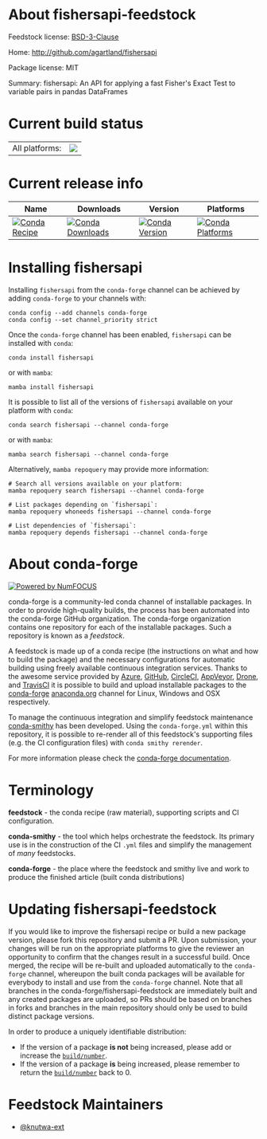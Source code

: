 About fishersapi-feedstock
==========================

Feedstock license: [BSD-3-Clause](https://github.com/conda-forge/fishersapi-feedstock/blob/main/LICENSE.txt)

Home: http://github.com/agartland/fishersapi

Package license: MIT

Summary: fishersapi: An API for applying a fast Fisher's Exact Test to variable pairs in pandas DataFrames

Current build status
====================


<table><tr><td>All platforms:</td>
    <td>
      <a href="https://dev.azure.com/conda-forge/feedstock-builds/_build/latest?definitionId=11676&branchName=main">
        <img src="https://dev.azure.com/conda-forge/feedstock-builds/_apis/build/status/fishersapi-feedstock?branchName=main">
      </a>
    </td>
  </tr>
</table>

Current release info
====================

| Name | Downloads | Version | Platforms |
| --- | --- | --- | --- |
| [![Conda Recipe](https://img.shields.io/badge/recipe-fishersapi-green.svg)](https://anaconda.org/conda-forge/fishersapi) | [![Conda Downloads](https://img.shields.io/conda/dn/conda-forge/fishersapi.svg)](https://anaconda.org/conda-forge/fishersapi) | [![Conda Version](https://img.shields.io/conda/vn/conda-forge/fishersapi.svg)](https://anaconda.org/conda-forge/fishersapi) | [![Conda Platforms](https://img.shields.io/conda/pn/conda-forge/fishersapi.svg)](https://anaconda.org/conda-forge/fishersapi) |

Installing fishersapi
=====================

Installing `fishersapi` from the `conda-forge` channel can be achieved by adding `conda-forge` to your channels with:

```
conda config --add channels conda-forge
conda config --set channel_priority strict
```

Once the `conda-forge` channel has been enabled, `fishersapi` can be installed with `conda`:

```
conda install fishersapi
```

or with `mamba`:

```
mamba install fishersapi
```

It is possible to list all of the versions of `fishersapi` available on your platform with `conda`:

```
conda search fishersapi --channel conda-forge
```

or with `mamba`:

```
mamba search fishersapi --channel conda-forge
```

Alternatively, `mamba repoquery` may provide more information:

```
# Search all versions available on your platform:
mamba repoquery search fishersapi --channel conda-forge

# List packages depending on `fishersapi`:
mamba repoquery whoneeds fishersapi --channel conda-forge

# List dependencies of `fishersapi`:
mamba repoquery depends fishersapi --channel conda-forge
```


About conda-forge
=================

[![Powered by
NumFOCUS](https://img.shields.io/badge/powered%20by-NumFOCUS-orange.svg?style=flat&colorA=E1523D&colorB=007D8A)](https://numfocus.org)

conda-forge is a community-led conda channel of installable packages.
In order to provide high-quality builds, the process has been automated into the
conda-forge GitHub organization. The conda-forge organization contains one repository
for each of the installable packages. Such a repository is known as a *feedstock*.

A feedstock is made up of a conda recipe (the instructions on what and how to build
the package) and the necessary configurations for automatic building using freely
available continuous integration services. Thanks to the awesome service provided by
[Azure](https://azure.microsoft.com/en-us/services/devops/), [GitHub](https://github.com/),
[CircleCI](https://circleci.com/), [AppVeyor](https://www.appveyor.com/),
[Drone](https://cloud.drone.io/welcome), and [TravisCI](https://travis-ci.com/)
it is possible to build and upload installable packages to the
[conda-forge](https://anaconda.org/conda-forge) [anaconda.org](https://anaconda.org/)
channel for Linux, Windows and OSX respectively.

To manage the continuous integration and simplify feedstock maintenance
[conda-smithy](https://github.com/conda-forge/conda-smithy) has been developed.
Using the ``conda-forge.yml`` within this repository, it is possible to re-render all of
this feedstock's supporting files (e.g. the CI configuration files) with ``conda smithy rerender``.

For more information please check the [conda-forge documentation](https://conda-forge.org/docs/).

Terminology
===========

**feedstock** - the conda recipe (raw material), supporting scripts and CI configuration.

**conda-smithy** - the tool which helps orchestrate the feedstock.
                   Its primary use is in the construction of the CI ``.yml`` files
                   and simplify the management of *many* feedstocks.

**conda-forge** - the place where the feedstock and smithy live and work to
                  produce the finished article (built conda distributions)


Updating fishersapi-feedstock
=============================

If you would like to improve the fishersapi recipe or build a new
package version, please fork this repository and submit a PR. Upon submission,
your changes will be run on the appropriate platforms to give the reviewer an
opportunity to confirm that the changes result in a successful build. Once
merged, the recipe will be re-built and uploaded automatically to the
`conda-forge` channel, whereupon the built conda packages will be available for
everybody to install and use from the `conda-forge` channel.
Note that all branches in the conda-forge/fishersapi-feedstock are
immediately built and any created packages are uploaded, so PRs should be based
on branches in forks and branches in the main repository should only be used to
build distinct package versions.

In order to produce a uniquely identifiable distribution:
 * If the version of a package **is not** being increased, please add or increase
   the [``build/number``](https://docs.conda.io/projects/conda-build/en/latest/resources/define-metadata.html#build-number-and-string).
 * If the version of a package **is** being increased, please remember to return
   the [``build/number``](https://docs.conda.io/projects/conda-build/en/latest/resources/define-metadata.html#build-number-and-string)
   back to 0.

Feedstock Maintainers
=====================

* [@knutwa-ext](https://github.com/knutwa-ext/)

